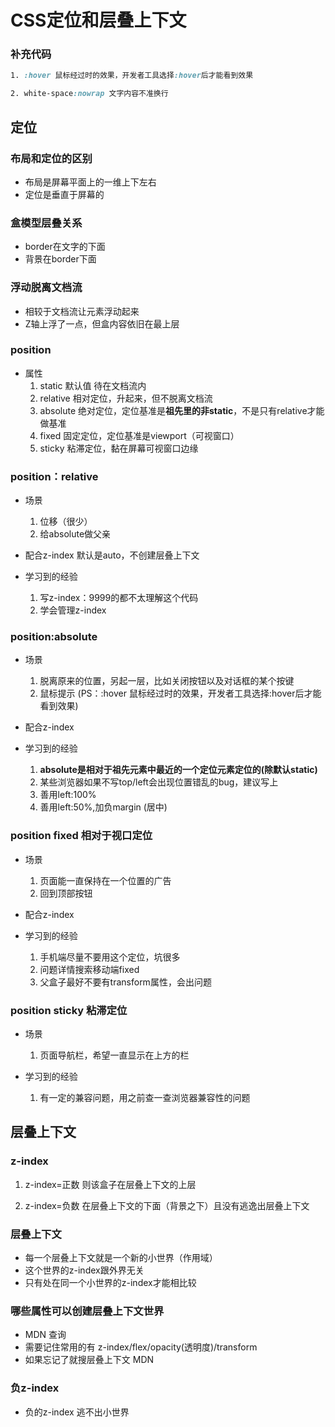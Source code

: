 # CSS定位和层叠上下文

### 补充代码
```css
1. :hover 鼠标经过时的效果，开发者工具选择:hover后才能看到效果

2. white-space:nowrap 文字内容不准换行
```

## 定位

### 布局和定位的区别
- 布局是屏幕平面上的一维上下左右
- 定位是垂直于屏幕的

### 盒模型层叠关系
- border在文字的下面
- 背景在border下面

### 浮动脱离文档流
- 相较于文档流让元素浮动起来
- Z轴上浮了一点，但盒内容依旧在最上层

### position
- 属性
  1. static 默认值 待在文档流内
  2. relative 相对定位，升起来，但不脱离文档流
  3. absolute 绝对定位，定位基准是**祖先里的非static**，不是只有relative才能做基准
  4. fixed 固定定位，定位基准是viewport（可视窗口）
  5. sticky 粘滞定位，黏在屏幕可视窗口边缘

### position：relative
- 场景
  1. 位移（很少）
  2. 给absolute做父亲

- 配合z-index
  默认是auto，不创建层叠上下文

- 学习到的经验
  1. 写z-index：9999的都不太理解这个代码
  2. 学会管理z-index

### position:absolute
- 场景
  1. 脱离原来的位置，另起一层，比如关闭按钮以及对话框的某个按键
  2. 鼠标提示 (PS：:hover 鼠标经过时的效果，开发者工具选择:hover后才能看到效果)

- 配合z-index
  
- 学习到的经验
  1. **absolute是相对于祖先元素中最近的一个定位元素定位的(除默认static)**
  2. 某些浏览器如果不写top/left会出现位置错乱的bug，建议写上
  3. 善用left:100%
  4. 善用left:50%,加负margin (居中)

### position fixed 相对于视口定位
- 场景
  1. 页面能一直保持在一个位置的广告
  2. 回到顶部按钮

- 配合z-index

- 学习到的经验
  1. 手机端尽量不要用这个定位，坑很多
  2. 问题详情搜索移动端fixed
  3. 父盒子最好不要有transform属性，会出问题

### position sticky 粘滞定位
- 场景
  1. 页面导航栏，希望一直显示在上方的栏

- 学习到的经验
  1. 有一定的兼容问题，用之前查一查浏览器兼容性的问题


## 层叠上下文

### z-index
1. z-index=正数
则该盒子在层叠上下文的上层

2. z-index=负数
在层叠上下文的下面（背景之下）且没有逃逸出层叠上下文

### 层叠上下文
- 每一个层叠上下文就是一个新的小世界（作用域）
- 这个世界的z-index跟外界无关
- 只有处在同一个小世界的z-index才能相比较

### 哪些属性可以创建层叠上下文世界
- MDN 查询
- 需要记住常用的有 z-index/flex/opacity(透明度)/transform
- 如果忘记了就搜层叠上下文 MDN
  
### 负z-index
- 负的z-index 逃不出小世界


